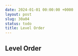 ```yaml
---
date: 2024-01-01 00:00:00 +0000
layout: post
slug: 30a04
status: todo
title: Level Order
---
```


## Level Order
